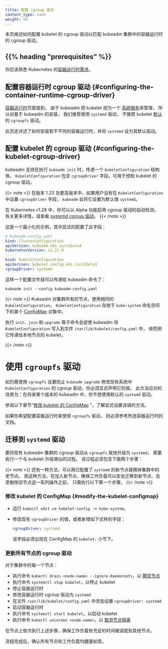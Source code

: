 ```yaml
---
title: 配置 cgroup 驱动
content_type: task
weight: 50
---
```

<!-- 
title: Configuring a cgroup driver
content_type: task
weight: 50
-->

<!-- overview -->

<!-- 
This page explains how to configure the kubelet's cgroup driver to match the container
runtime cgroup driver for kubeadm clusters.
-->
本页阐述如何配置 kubelet 的 cgroup 驱动以匹配 kubeadm 集群中的容器运行时的 cgroup 驱动。

## {{% heading "prerequisites" %}}

<!-- 
You should be familiar with the Kubernetes
[container runtime requirements](/docs/setup/production-environment/container-runtimes).
-->
你应该熟悉 Kubernetes 的[容器运行时需求](/zh-cn/docs/setup/production-environment/container-runtimes)。

<!-- steps -->

<!-- 
## Configuring the container runtime cgroup driver
-->
## 配置容器运行时 cgroup 驱动 {#configuring-the-container-runtime-cgroup-driver}

<!-- 
The [Container runtimes](/docs/setup/production-environment/container-runtimes) page
explains that the `systemd` driver is recommended for kubeadm based setups instead
of the kubelet's [default](/docs/reference/config-api/kubelet-config.v1beta1) `cgroupfs` driver,
because kubeadm manages the kubelet as a
[systemd service](/docs/setup/production-environment/tools/kubeadm/kubelet-integration).
-->
[容器运行时](/zh-cn/docs/setup/production-environment/container-runtimes)页面提到，
由于 kubeadm 把 kubelet 视为一个
[系统服务](/zh-cn/docs/setup/production-environment/tools/kubeadm/kubelet-integration)来管理，
所以对基于 kubeadm 的安装， 我们推荐使用 `systemd` 驱动，
不推荐 kubelet [默认](/zh-cn/docs/reference/config-api/kubelet-config.v1beta1)的 `cgroupfs` 驱动。

<!-- 
The page also provides details on how to set up a number of different container runtimes with the
`systemd` driver by default.
-->
此页还详述了如何安装若干不同的容器运行时，并将 `systemd` 设为其默认驱动。

<!-- 
## Configuring the kubelet cgroup driver
-->
## 配置 kubelet 的 cgroup 驱动   {#configuring-the-kubelet-cgroup-driver}

<!-- 
kubeadm allows you to pass a `KubeletConfiguration` structure during `kubeadm init`.
This `KubeletConfiguration` can include the `cgroupDriver` field which controls the cgroup
driver of the kubelet.
-->
kubeadm 支持在执行 `kubeadm init` 时，传递一个 `KubeletConfiguration` 结构体。
`KubeletConfiguration` 包含 `cgroupDriver` 字段，可用于控制 kubelet 的 cgroup 驱动。

<!-- 
In v1.22 and later, if the user does not set the `cgroupDriver` field under `KubeletConfiguration`,
kubeadm defaults it to `systemd`.

In Kubernetes v1.28, you can enable automatic detection of the
cgroup driver as an alpha feature.
See [systemd cgroup driver](/docs/setup/production-environment/container-runtimes/#systemd-cgroup-driver)
for more details.
-->

{{< note >}}
在版本 1.22 及更高版本中，如果用户没有在 `KubeletConfiguration` 中设置 `cgroupDriver` 字段，
`kubeadm` 会将它设置为默认值 `systemd`。

在 Kubernetes v1.28 中，你可以以 Alpha 功能启用 cgroup 驱动的自动检测。
有关更多详情，请查看 [systemd cgroup 驱动](/zh-cn/docs/setup/production-environment/container-runtimes/#systemd-cgroup-driver)。
{{< /note >}}

<!-- 
A minimal example of configuring the field explicitly:
-->
这是一个最小化的示例，其中显式的配置了此字段：

```yaml
# kubeadm-config.yaml
kind: ClusterConfiguration
apiVersion: kubeadm.k8s.io/v1beta4
kubernetesVersion: v1.21.0
---
kind: KubeletConfiguration
apiVersion: kubelet.config.k8s.io/v1beta1
cgroupDriver: systemd
```

<!-- 
Such a configuration file can then be passed to the kubeadm command:
-->
这样一个配置文件就可以传递给 kubeadm 命令了：

```shell
kubeadm init --config kubeadm-config.yaml
```

<!-- 
Kubeadm uses the same `KubeletConfiguration` for all nodes in the cluster.
The `KubeletConfiguration` is stored in a [ConfigMap](/docs/concepts/configuration/configmap)
object under the `kube-system` namespace.

Executing the sub commands `init`, `join` and `upgrade` would result in kubeadm
writing the `KubeletConfiguration` as a file under `/var/lib/kubelet/config.yaml`
and passing it to the local node kubelet.
-->
{{< note >}}
Kubeadm 对集群所有的节点，使用相同的 `KubeletConfiguration`。
`KubeletConfiguration` 存放于 `kube-system` 命名空间下的某个 
[ConfigMap](/zh-cn/docs/concepts/configuration/configmap) 对象中。

执行 `init`、`join` 和 `upgrade` 等子命令会促使 kubeadm 
将 `KubeletConfiguration` 写入到文件 `/var/lib/kubelet/config.yaml` 中，
继而把它传递给本地节点的 kubelet。

{{< /note >}}

<!-- 
## Using the `cgroupfs` driver
-->
# 使用 `cgroupfs` 驱动

<!-- 
To use `cgroupfs` and to prevent `kubeadm upgrade` from modifying the
`KubeletConfiguration` cgroup driver on existing setups, you must be explicit
about its value. This applies to a case where you do not wish future versions
of kubeadm to apply the `systemd` driver by default.
-->
如仍需使用 `cgroupfs` 且要防止 `kubeadm upgrade` 修改现有系统中
`KubeletConfiguration` 的 cgroup 驱动，你必须显式声明它的值。
此方法应对的场景为：在将来某个版本的 kubeadm 中，你不想使用默认的 `systemd` 驱动。

<!-- 
See the below section on "[Modify the kubelet ConfigMap](#modify-the-kubelet-configmap)" for details on
how to be explicit about the value.

If you wish to configure a container runtime to use the `cgroupfs` driver,
you must refer to the documentation of the container runtime of your choice.
-->
参阅以下章节“[修改 kubelet 的 ConfigMap](#modify-the-kubelet-configmap) ”，了解显式设置该值的方法。

如果你希望配置容器运行时来使用 `cgroupfs` 驱动，
则必须参考所选容器运行时的文档。

<!-- 
## Migrating to the `systemd` driver
-->
## 迁移到 `systemd` 驱动

<!-- 
To change the cgroup driver of an existing kubeadm cluster from `cgroupfs` to `systemd` in-place,
a similar procedure to a kubelet upgrade is required. This must include both
steps outlined below.
-->
要将现有 kubeadm 集群的 cgroup 驱动从 `cgroupfs` 就地升级为 `systemd`，
需要执行一个与 kubelet 升级类似的过程。
该过程必须包含下面两个步骤：

<!-- 
Alternatively, it is possible to replace the old nodes in the cluster with new ones
that use the `systemd` driver. This requires executing only the first step below
before joining the new nodes and ensuring the workloads can safely move to the new
nodes before deleting the old nodes.
-->
{{< note >}}
还有一种方法，可以用已配置了 `systemd` 的新节点替换掉集群中的老节点。
按这种方法，在加入新节点、确保工作负载可以安全迁移到新节点、及至删除旧节点这一系列操作之前，
只需执行以下第一个步骤。
{{< /note >}}

<!-- 
### Modify the kubelet ConfigMap
-->
### 修改 kubelet 的 ConfigMap  {#modify-the-kubelet-configmap}

<!-- 
- Call `kubectl edit cm kubelet-config -n kube-system`.
- Either modify the existing `cgroupDriver` value or add a new field that looks like this:
-->
- 运行 `kubectl edit cm kubelet-config -n kube-system`。
- 修改现有 `cgroupDriver` 的值，或者新增如下式样的字段：

  ```yaml
  cgroupDriver: systemd
  ```
  <!-- 
  This field must be present under the `kubelet:` section of the ConfigMap.
  -->
  该字段必须出现在 ConfigMap 的 `kubelet:` 小节下。

<!-- 
### Update the cgroup driver on all nodes
-->
### 更新所有节点的 cgroup 驱动

<!-- 
For each node in the cluster:

- [Drain the node](/docs/tasks/administer-cluster/safely-drain-node) using `kubectl drain <node-name> --ignore-daemonsets`
- Stop the kubelet using `systemctl stop kubelet`
- Stop the container runtime
- Modify the container runtime cgroup driver to `systemd`
- Set `cgroupDriver: systemd` in `/var/lib/kubelet/config.yaml`
- Start the container runtime
- Start the kubelet using `systemctl start kubelet`
- [Uncordon the node](/docs/tasks/administer-cluster/safely-drain-node) using `kubectl uncordon <node-name>`
-->
对于集群中的每一个节点：

- 执行命令 `kubectl drain <node-name> --ignore-daemonsets`，以
  [腾空节点](/zh-cn/docs/tasks/administer-cluster/safely-drain-node)
- 执行命令 `systemctl stop kubelet`，以停止 kubelet
- 停止容器运行时
- 修改容器运行时 cgroup 驱动为 `systemd`
- 在文件 `/var/lib/kubelet/config.yaml` 中添加设置 `cgroupDriver: systemd`
- 启动容器运行时
- 执行命令 `systemctl start kubelet`，以启动 kubelet
- 执行命令 `kubectl uncordon <node-name>`，以
  [取消节点隔离](/zh-cn/docs/tasks/administer-cluster/safely-drain-node)

<!-- 
Execute these steps on nodes one at a time to ensure workloads
have sufficient time to schedule on different nodes.

Once the process is complete ensure that all nodes and workloads are healthy.
-->
在节点上依次执行上述步骤，确保工作负载有充足的时间被调度到其他节点。

流程完成后，确认所有节点和工作负载均健康如常。
